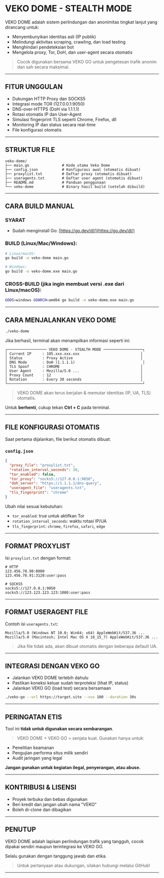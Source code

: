 # VEKO DOME - STEALTH MODE

VEKO DOME adalah sistem perlindungan dan anonimitas tingkat lanjut yang dirancang untuk:

* Menyembunyikan identitas asli (IP publik)
* Melindungi aktivitas scraping, crawling, dan load testing
* Menghindari pendeteksian bot
* Mengelola proxy, Tor, DoH, dan user-agent secara otomatis

> Cocok digunakan bersama VEKO GO untuk pengetesan trafik anonim dan sah secara maksimal.

---

## FITUR UNGGULAN

* Dukungan HTTP Proxy dan SOCKS5
* Integrasi mode TOR (127.0.0.1:9050)
* DNS-over-HTTPS (DoH via 1.1.1.1)
* Rotasi otomatis IP dan User-Agent
* Simulasi fingerprint TLS seperti Chrome, Firefox, dll
* Monitoring IP dan status secara real-time
* File konfigurasi otomatis

---

## STRUKTUR FILE

```
veko-dome/
├── main.go               # Kode utama Veko Dome
├── config.json           # Konfigurasi awal (otomatis dibuat)
├── proxylist.txt         # Daftar proxy (otomatis dibuat)
├── useragents.txt        # Daftar user agent (otomatis dibuat)
├── README.md             # Panduan penggunaan
└── veko-dome             # Binary hasil build (setelah dibuild)
```

---

## CARA BUILD MANUAL

### SYARAT

* Sudah menginstall Go: [https://go.dev/dl/](https://go.dev/dl/)

### BUILD (Linux/Mac/Windows):

```bash
# Linux/macOS:
go build -o veko-dome main.go

# Windows:
go build -o veko-dome.exe main.go
```

### CROSS-BUILD (jika ingin membuat versi .exe dari Linux/macOS):

```bash
GOOS=windows GOARCH=amd64 go build -o veko-dome.exe main.go
```

---

## CARA MENJALANKAN VEKO DOME

```bash
./veko-dome
```

Jika berhasil, terminal akan menampilkan informasi seperti ini:

```
┌────────────────── VEKO DOME - STEALTH MODE ──────────────────┐
│ Current IP     : 185.xxx.xxx.xxx                            │
│ Status         : Proxy Active                               │
│ DNS Mode       : DoH (1.1.1.1)                               │
│ TLS Spoof      : CHROME                                     │
│ User Agent     : Mozilla/5.0 ...                            │
│ Proxy Count    : 12                                         │
│ Rotation       : Every 30 seconds                           │
└──────────────────────────────────────────────────────────────┘
```

> VEKO DOME akan terus berjalan & memutar identitas (IP, UA, TLS) otomatis.

Untuk **berhenti**, cukup tekan **Ctrl + C** pada terminal.

---

## FILE KONFIGURASI OTOMATIS

Saat pertama dijalankan, file berikut otomatis dibuat:

### `config.json`

```json
{
  "proxy_file": "proxylist.txt",
  "rotation_interval_seconds": 30,
  "tor_enabled": false,
  "tor_proxy": "socks5://127.0.0.1:9050",
  "doh_server": "https://1.1.1.1/dns-query",
  "useragent_file": "useragents.txt",
  "tls_fingerprint": "chrome"
}
```

Ubah nilai sesuai kebutuhan:

* `tor_enabled`: true untuk aktifkan Tor
* `rotation_interval_seconds`: waktu rotasi IP/UA
* `tls_fingerprint`: `chrome`, `firefox`, `safari`, `edge`

---

## FORMAT PROXYLIST

Isi `proxylist.txt` dengan format:

```
# HTTP
123.456.78.90:8080
123.456.78.91:3128:user:pass

# SOCKS5
socks5://127.0.0.1:9050
socks5://123.123.123.123:1080:user:pass
```

---

## FORMAT USERAGENT FILE

Contoh isi `useragents.txt`:

```
Mozilla/5.0 (Windows NT 10.0; Win64; x64) AppleWebKit/537.36 ...
Mozilla/5.0 (Macintosh; Intel Mac OS X 10_15_7) AppleWebKit/537.36 ...
```

> Jika file tidak ada, akan dibuat otomatis dengan beberapa default UA.

---

## INTEGRASI DENGAN VEKO GO

* Jalankan VEKO DOME terlebih dahulu
* Pastikan koneksi keluar sudah terproteksi (lihat IP, status)
* Jalankan VEKO GO (load test) secara bersamaan

```bash
./veko-go --url https://target.site --vus 100 --duration 30s
```

---

## PERINGATAN ETIS

Tool ini **tidak untuk digunakan secara sembarangan**.

> VEKO DOME + VEKO GO = senjata kuat. Gunakan hanya untuk:

* Penelitian keamanan
* Pengujian performa situs milik sendiri
* Audit jaringan yang legal

**Jangan gunakan untuk kegiatan ilegal, penyerangan, atau abuse.**

---

## KONTRIBUSI & LISENSI

* Proyek terbuka dan bebas digunakan
* Beri kredit dan jangan ubah nama "VEKO"
* Boleh di-clone dan dibagikan

---

## PENUTUP

VEKO DOME adalah lapisan perlindungan trafik yang tangguh, cocok dipakai sendiri maupun terintegrasi ke VEKO GO.

Selalu gunakan dengan tanggung jawab dan etika.

> Untuk pertanyaan atau dukungan, silakan hubungi melalui GitHub!

---
